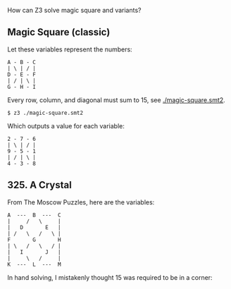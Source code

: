 How can Z3 solve magic square and variants?

## Magic Square (classic)

Let these variables represent the numbers:

```
A - B - C
| \ | / |
D - E - F
| / | \ |
G - H - I
```

Every row, column, and diagonal must sum to 15, see [./magic-square.smt2](./magic-square.smt2).

```
$ z3 ./magic-square.smt2
```

Which outputs a value for each variable:

````
2 - 7 - 6
| \ | / |
9 - 5 - 1
| / | \ |
4 - 3 - 8
````

## 325. A Crystal

From The Moscow Puzzles, here are the variables:

```
A  ---  B  ---  C
|     /   \     |
|   D       E   |
| /   \   /   \ |
F       G       H
| \   /   \   / |
|   I       J   |
|     \   /     |
K  ---  L  ---  M 
```

In hand solving, I mistakenly thought 15 was required to be in a corner:

```
```

